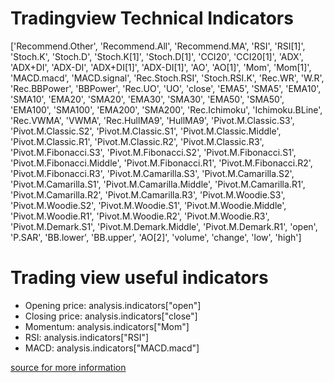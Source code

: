 # Tradingview Technical Indicators
['Recommend.Other',
 'Recommend.All',
 'Recommend.MA',
 'RSI',
 'RSI[1]',
 'Stoch.K',
 'Stoch.D',
 'Stoch.K[1]',
 'Stoch.D[1]',
 'CCI20',
 'CCI20[1]',
 'ADX',
 'ADX+DI',
 'ADX-DI',
 'ADX+DI[1]',
 'ADX-DI[1]',
 'AO',
 'AO[1]',
 'Mom',
 'Mom[1]',
 'MACD.macd',
 'MACD.signal',
 'Rec.Stoch.RSI',
 'Stoch.RSI.K',
 'Rec.WR',
 'W.R',
 'Rec.BBPower',
 'BBPower',
 'Rec.UO',
 'UO',
 'close',
 'EMA5',
 'SMA5',
 'EMA10',
 'SMA10',
 'EMA20',
 'SMA20',
 'EMA30',
 'SMA30',
 'EMA50',
 'SMA50',
 'EMA100',
 'SMA100',
 'EMA200',
 'SMA200',
 'Rec.Ichimoku',
 'Ichimoku.BLine',
 'Rec.VWMA',
 'VWMA',
 'Rec.HullMA9',
 'HullMA9',
 'Pivot.M.Classic.S3',
 'Pivot.M.Classic.S2',
 'Pivot.M.Classic.S1',
 'Pivot.M.Classic.Middle',
 'Pivot.M.Classic.R1',
 'Pivot.M.Classic.R2',
 'Pivot.M.Classic.R3',
 'Pivot.M.Fibonacci.S3',
 'Pivot.M.Fibonacci.S2',
 'Pivot.M.Fibonacci.S1',
 'Pivot.M.Fibonacci.Middle',
 'Pivot.M.Fibonacci.R1',
 'Pivot.M.Fibonacci.R2',
 'Pivot.M.Fibonacci.R3',
 'Pivot.M.Camarilla.S3',
 'Pivot.M.Camarilla.S2',
 'Pivot.M.Camarilla.S1',
 'Pivot.M.Camarilla.Middle',
 'Pivot.M.Camarilla.R1',
 'Pivot.M.Camarilla.R2',
 'Pivot.M.Camarilla.R3',
 'Pivot.M.Woodie.S3',
 'Pivot.M.Woodie.S2',
 'Pivot.M.Woodie.S1',
 'Pivot.M.Woodie.Middle',
 'Pivot.M.Woodie.R1',
 'Pivot.M.Woodie.R2',
 'Pivot.M.Woodie.R3',
 'Pivot.M.Demark.S1',
 'Pivot.M.Demark.Middle',
 'Pivot.M.Demark.R1',
 'open',
 'P.SAR',
 'BB.lower',
 'BB.upper',
 'AO[2]',
 'volume',
 'change',
 'low',
 'high']


 # Trading view useful indicators

* Opening price: analysis.indicators["open"]
* Closing price: analysis.indicators["close"]
* Momentum: analysis.indicators["Mom"]
* RSI: analysis.indicators["RSI"]
* MACD: analysis.indicators["MACD.macd"]

[source for more information](https://python-tradingview-ta.readthedocs.io/en/latest/usage.html?highlight=crypto#instantiating-ta-handler)
